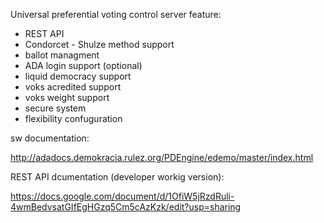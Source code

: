 Universal preferential voting control server
feature:
- REST API
- Condorcet - Shulze method support
- ballot managment
- ADA login support (optional)
- liquid democracy support
- voks acredited support
- voks weight support
- secure system
- flexibility confuguration

sw documentation:

http://adadocs.demokracia.rulez.org/PDEngine/edemo/master/index.html

REST API dcumentation (developer workig version):

https://docs.google.com/document/d/1OfiW5jRzdRuli-4wmBedvsatGIfEgHGzq5Cm5cAzKzk/edit?usp=sharing

